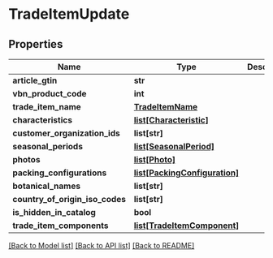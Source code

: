 # TradeItemUpdate

## Properties
Name | Type | Description | Notes
------------ | ------------- | ------------- | -------------
**article_gtin** | **str** |  | [optional] 
**vbn_product_code** | **int** |  | [optional] 
**trade_item_name** | [**TradeItemName**](TradeItemName.md) |  | 
**characteristics** | [**list[Characteristic]**](Characteristic.md) |  | 
**customer_organization_ids** | **list[str]** |  | [optional] 
**seasonal_periods** | [**list[SeasonalPeriod]**](SeasonalPeriod.md) |  | [optional] 
**photos** | [**list[Photo]**](Photo.md) |  | 
**packing_configurations** | [**list[PackingConfiguration]**](PackingConfiguration.md) |  | 
**botanical_names** | **list[str]** |  | [optional] 
**country_of_origin_iso_codes** | **list[str]** |  | [optional] 
**is_hidden_in_catalog** | **bool** |  | 
**trade_item_components** | [**list[TradeItemComponent]**](TradeItemComponent.md) |  | [optional] 

[[Back to Model list]](../README.md#documentation-for-models) [[Back to API list]](../README.md#documentation-for-api-endpoints) [[Back to README]](../README.md)

